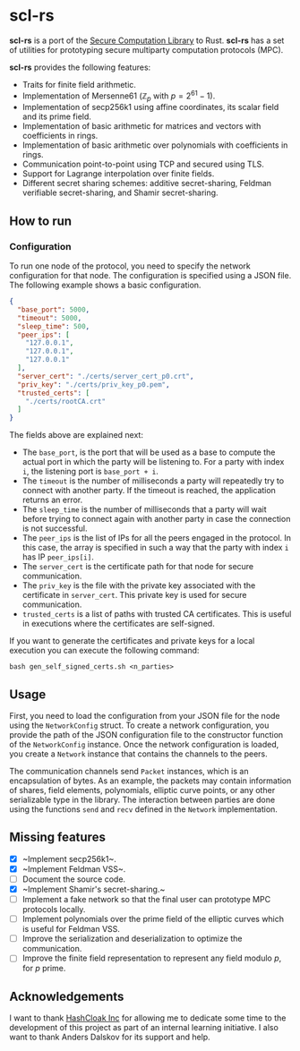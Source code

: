 # scl-rs

**scl-rs** is a port of the [Secure Computation Library](https://github.com/anderspkd/secure-computation-library)
to Rust. **scl-rs** has a set of utilities for prototyping secure multiparty
computation protocols (MPC).

**scl-rs** provides the following features:

- Traits for finite field arithmetic.
- Implementation of Mersenne61 ($\mathbb{Z}_p$ with $p = 2^{61}-1$).
- Implementation of secp256k1 using affine coordinates, its scalar field and its prime field.
- Implementation of basic arithmetic for matrices and vectors with coefficients in rings.
- Implementation of basic arithmetic over polynomials with coefficients in rings.
- Communication point-to-point using TCP and secured using TLS.
- Support for Lagrange interpolation over finite fields.
- Different secret sharing schemes: additive secret-sharing, Feldman verifiable secret-sharing, and Shamir secret-sharing.

## How to run

### Configuration

To run one node of the protocol, you need to specify the network configuration
for that node. The configuration is specified using a JSON file. The following
example shows a basic configuration.

```json
{
  "base_port": 5000,
  "timeout": 5000,
  "sleep_time": 500,
  "peer_ips": [
    "127.0.0.1",
    "127.0.0.1",
    "127.0.0.1"
  ],
  "server_cert": "./certs/server_cert_p0.crt",
  "priv_key": "./certs/priv_key_p0.pem",
  "trusted_certs": [
    "./certs/rootCA.crt"
  ]
}
```

The fields above are explained next:

- The `base_port`, is the port that will be used as a base to compute the actual
  port in which the party will be listening to. For a party with index `i`, the
  listening port is `base_port + i`.
- The `timeout` is the number of milliseconds a party will repeatedly try to
  connect with another party. If the timeout is reached, the application returns
  an error.
- The `sleep_time` is the number of milliseconds that a party will wait before
  trying to connect again with another party in case the connection is not
  successful.
- The `peer_ips` is the list of IPs for all the peers engaged in the protocol.
  In this case, the array is specified in such a way that the party with index
  `i` has IP `peer_ips[i]`.
- The `server_cert` is the certificate path for that node for secure communication.
- The `priv_key` is the file with the private key associated with the
  certificate in `server_cert`. This private key is used for secure communication.
- `trusted_certs` is a list of paths with trusted CA certificates. This is useful
  in executions where the certificates are self-signed.

If you want to generate the certificates and private keys for a local execution
you can execute the following command:

```text
bash gen_self_signed_certs.sh <n_parties>
```

## Usage

First, you need to load the configuration from your JSON file for the node using the `NetworkConfig`
struct. To create a network configuration, you provide the path of the JSON
configuration file to the constructor function of the `NetworkConfig` instance.
Once the network configuration is loaded, you create a `Network` instance that
contains the channels to the peers.

The communication channels send `Packet` instances, which is an 
encapsulation of bytes. As an example, the packets may contain information of 
shares, field elements, polynomials, elliptic curve points, or any other serializable type in the 
library. The interaction between parties are done using the functions `send` and 
`recv` defined in the `Network` implementation.

## Missing features

- [x] ~Implement secp256k1~.
- [x] ~Implement Feldman VSS~.
- [ ] Document the source code.
- [x] ~Implement Shamir's secret-sharing.~
- [ ] Implement a fake network so that the final user can prototype MPC protocols locally.
- [ ] Implement polynomials over the prime field of the elliptic curves which is useful for Feldman VSS.
- [ ] Improve the serialization and deserialization to optimize the communication.
- [ ] Improve the finite field representation to represent any field modulo $p$, for $p$ prime.

## Acknowledgements

I want to thank [HashCloak Inc](https://hashcloak.com/) for allowing me to dedicate some time to the development of this project as part of an internal learning initiative. I also want to thank Anders Dalskov for its support and help.
